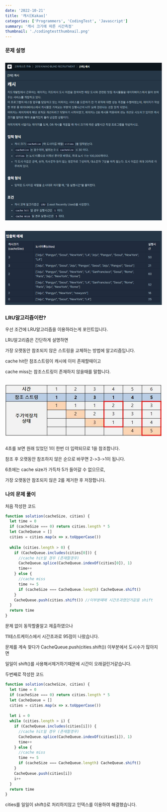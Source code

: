 ```yaml
---
date: '2022-10-21'
title: '캐시[Kakao]'
categories: ['Programmers', 'CodingTest', 'Javascript']
summary: '캐시 크기에 따른 시간측정'
thumbnail: './codingtestthumbnail.png'
---
```


### 문제 설명

## ![file:///C:/Reactblog/LEEBLOG/static/programmers/cache1.PNG](../static/programmers/cache1.PNG)

## ![file:///C:/Reactblog/LEEBLOG/static/programmers/cache2.PNG](../static/programmers/cache2.PNG)

### LRU알고리즘이란?

우선 조건에 LRU알고리즘을 이용하라는게 포인트입니다.

LRU알고리즘은 간단하게 설명하면

가장 오랫동안 참조되지 않은 스트링을 교체하는 방법에 알고리즘입니다.

cache hit란 참조스트링이 캐시에 이미 존재할때이고

cache miss는 참조스트링이 존재하지 않을때를 말합니다.

## ![file:///C:/Reactblog/LEEBLOG/static/programmers/cache3.PNG](../static/programmers/cache3.PNG)

4초를 보면 원래 있었던 1이 한번 더 입력되므로 1을 참조합니다.

참조 후 오랫동안 참조하지 않은 순으로 바꾸면 2->3->1이 됩니다.

6초에는 cache size가 가득차 5가 들어갈 수 없으므로,

가장 오랫동안 참조되지 않은 2를 제거한 후 저장합니다.

### 나의 문제 풀이

처음 작성한 코드

```javascript
function solution(cacheSize, cities) {
  let time = 0
  if (cacheSize === 0) return cities.length * 5
  let CacheQueue = []
  cities = cities.map(x => x.toUpperCase())

  while (cities.length > 0) {
    if (CacheQueue.includes(cities[0])) {
      //cache hit일 경우 (존재할경우)
      CacheQueue.splice(CacheQueue.indexOf(cities[0]), 1)
      time++
    } else {
      //cache miss
      time += 5
      if (cacheSize === CacheQueue.length) CacheQueue.shift()
    }
    CacheQueue.push(cities.shift()) //이부분떄매 시간초과였던거같음 shift
  }
  return time
}
```

문제 없이 동작할줄알고 제출하였으나

11테스트케이스에서 시간초과로 95점이 나왔습니다.

문제를 계속 찾다가 CacheQueue.push(cities.shift()) 이부분에서 도시수가 많아지면

일일이 shift()를 사용해서제거하기때문에 시간이 오래걸린거같습니다.

두번째로 작성한 코드

```javascript
function solution(cacheSize, cities) {
  let time = 0
  if (cacheSize === 0) return cities.length * 5
  let CacheQueue = []
  cities = cities.map(x => x.toUpperCase())

  let i = 0
  while (cities.length > i) {
    if (CacheQueue.includes(cities[i])) {
      //cache hit일 경우 (존재할경우)
      CacheQueue.splice(CacheQueue.indexOf(cities[i]), 1)
      time++
    } else {
      //cache miss
      time += 5
      if (cacheSize === CacheQueue.length) CacheQueue.shift()
    }
    CacheQueue.push(cities[i])
    i++
  }
  return time
}
```

cities를 일일이 shift()로 처리하지않고 인덱스를 이용하여 해결했습니다.
